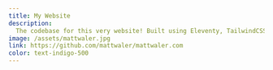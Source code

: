 ```yaml
---
title: My Website
description:
  The codebase for this very website! Built using Eleventy, TailwindCSS, AlpineJS, and lots of other little goodies.
image: /assets/mattwaler.jpg
link: https://github.com/mattwaler/mattwaler.com
color: text-indigo-500
---
```

